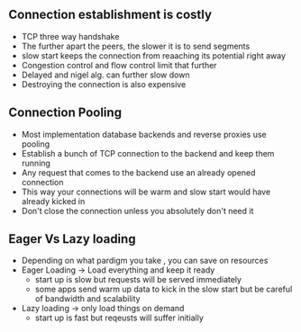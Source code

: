 ## Connection establishment is costly
- TCP three way handshake
- The further apart the peers, the slower it is to send segments
- slow start keeps the connection from reaaching its potential right away
- Congestion control and flow control limit that further
- Delayed and nigel alg. can further slow down
- Destroying the connection is also expensive


## Connection Pooling
- Most implementation database backends and reverse proxies use pooling
- Establish a bunch of TCP connection to the backend and keep them running
- Any request that comes to the backend use an already opened connection
- This way your connections will be warm and slow start would have already kicked in
- Don't close the connection unless you absolutely don't need it


## Eager Vs Lazy loading
- Depending on what pardigm you take , you can save on resources
- Eager Loading -> Load everything and keep it ready
  - start up is slow but requests will be served immediately
  - some apps send warm up data to kick in the slow start but be careful of bandwidth and scalability
- Lazy loading -> only load things on demand
  - start up is fast but reqeusts will suffer initially
